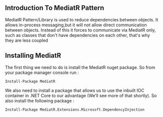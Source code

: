 ## Introduction To MediatR Pattern

MediatR Pattern/Library is used to reduce dependencies between objects. It allows in-process messaging,but it will not allow direct communication between objects. Instead of this it forces to communicate via MediatR only, such as classes that don't have dependencies on each other, that's why they are less coupled
## Installing MediatR

The first thing we need to do is install the MediatR nuget package. So from your package manager console run :

`Install-Package MediatR`

We also need to install a package that allows us to use the inbuilt IOC container in .NET Core to our advantage (We’ll see more of that shortly). So also install the following package :

`Install-Package MediatR.Extensions.Microsoft.DependencyInjection`
